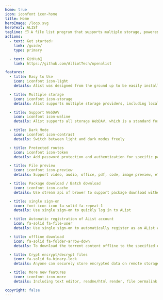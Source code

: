 ```yaml
---
home: true
icon: iconfont icon-home
title: Home
heroImage: /logo.svg
heroText: ALIST
tagline: 🗂️ A file list program that supports multiple storage, powered by Gin and Solidjs.
actions:
  - text: Get started💡
    link: /guide/
    type: primary

  - text: GitHub🌱
    link: https://github.com/AlliotTech/openalist

features:
  - title: Easy to Use
    icon: iconfont icon-light
    details: Alist was designed from the ground up to be easily installed and it can be used on all platforms.

  - title: Multiple storage
    icon: iconfont icon-storage
    details: Alist supports multiple storage providers, including local storage, Aliyundrive, Onedrive, Google Drive, etc., and is easily expand.

  - title: Support WebDAV
    icon: iconfont icon-waline
    details: Alist supports all storage WebDAV, which is a standard for accessing files on.

  - title: Dark Mode
    icon: iconfont icon-contrast
    details: Switch between light and dark modes freely

  - title: Protected routes
    icon: iconfont icon-token
    details: Add password protection and authentication for specific path

  - title: File preview
    icon: iconfont icon-preview
    details: Support video, audio, office, pdf, code, image preview, etc. Even ipa install

  - title: Package download / Batch download
    icon: iconfont icon-cache
    details: Use stream api of brower to support package download without server usage / Batch download support folder using Aria2

  - title: single sign-on
    icon: font-icon icon fa-solid fa-repeat-1
    details: Use single sign-on to quickly log in to AList

  - title: Automatic registration of AList account
    icon: fa-solid fa-file-user
    details: Use single sign-on to automatically register as an AList account to quickly register

  - title: offline download
    icon: fa-solid fa-folder-arrow-down
    details: To download the torrent content offline to the specified directory, a good network environment is required

  - title: Crypt encrypt/decrypt files
    icon: fa-solid fa-binary-lock
    details: Anyone can securely store encrypted data on remote storage providers. Data is stored in a Crypt, and the provider can only see the Crypt, not your data.

  - title: More new features
    icon: iconfont icon-more
    details: Including text editor, readme/html render, file permalink, cloudflare workers proxy, etc.

copyright: false
---
```


